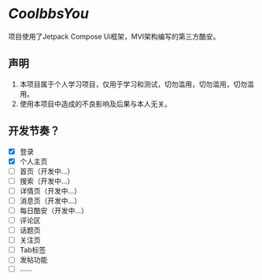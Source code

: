 # *CoolbbsYou*
项目使用了Jetpack Compose Ui框架，MVI架构编写的第三方酷安。

## 声明
1. 本项目属于个人学习项目，仅用于学习和测试，切勿滥用，切勿滥用，切勿滥用。
2. 使用本项目中造成的不良影响及后果与本人无关。

## 开发节奏？
- [X] 登录
- [X] 个人主页
- [ ] 首页（开发中...）
- [ ] 搜索（开发中...）
- [ ] 详情页（开发中...）
- [ ] 消息页（开发中...）
- [ ] 每日酷安（开发中...）
- [ ] 评论区
- [ ] 话题页
- [ ] 关注页
- [ ] Tab标签
- [ ] 发帖功能
- [ ] ......
